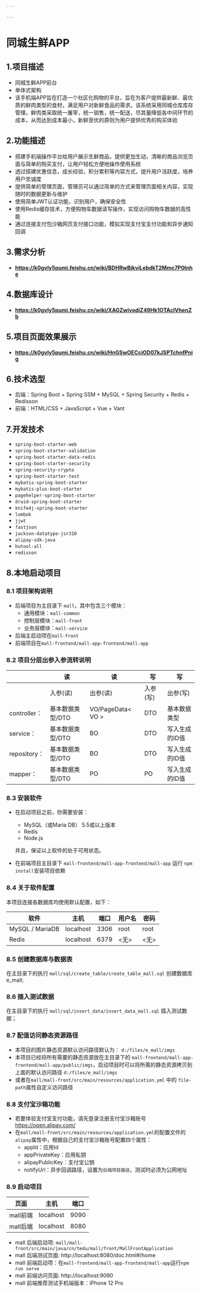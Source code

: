 ```yaml
---

---
```


# 同城生鲜APP

## 1.项目描述
- 同城生鲜APP前台
- 单体式架构
- 该手机端APP旨在打造一个社区化购物的平台，旨在为客户提供最新鲜、最优质的鲜肉类型的食材，满足用户对新鲜食品的需求。该系统采用同城仓库库存管理，鲜肉类采取统一屠宰，统一销售，统一配送，尽其量降低各中间环节的成本，从而达到成本最小，新鲜至优的原则为用户提供优秀的购买体验
## 2.功能描述

- 搭建手机端操作平台给用户展示生鲜商品，提供更加生动，清晰的商品浏览页面与简单的购买支付，让用户轻松方便地操作使用系统
- 透过搭建优惠信息，成长经验，积分累积等内容方式，提升用户活跃度，培养用户忠诚度
- 提供简单的管理页面，管理员可以通过简单的方式来管理页面相关内容，实现随时的数据更新与维护
- 使用简单JWT认证功能，识别用户，确保安全性  
- 使用Redis缓存技术，方便购物车数据读写操作，实现访问购物车数据的高性能
- 通过连接支付包沙箱网页支付接口功能，模拟实现支付宝支付功能和异步通知回调

## 3.需求分析

- #### https://k0gvly5pumi.feishu.cn/wiki/BDHRwBjkviLebdkT2Mmc7P0Inhe

## 4.数据库设计

- #### https://k0gvly5pumi.feishu.cn/wiki/XAGZwivodiZ49Hk1OTAclVhenZb

## 5.项目页面效果展示

- #### https://k0gvly5pumi.feishu.cn/wiki/HnGSwOECciOD07kJSPTchnfPnig

## 6.技术选型
- 后端：Spring Boot + Spring SSM + MySQL + Spring Security + Redis + Redisson
- 前端：HTML/CSS + JavaScript + Vue + Vant

## 7.开发技术

- `spring-boot-starter-web`
- `spring-boot-starter-validation`
- `spring-boot-starter-data-redis`
- `spring-boot-starter-security`
- `spring-security-crypto`
- `spring-boot-starter-test`
- `mybatis-spring-boot-starter`
- `mybatis-plus-boot-starter`
- `pagehelper-spring-boot-starter`
- `druid-spring-boot-starter`
- `knife4j-spring-boot-starter`
- `lombok`
- `jjwt`
- `fastjson`
- `jackson-datatype-jsr310`
- `alipay-sdk-java`
- `hutool-all`
- `redisson`

## 8.本地启动项目

### 8.1 项目架构说明

- 后端项目为主目录下 `mall`，其中包含三个模块：
  - 通用模块：`mall-common`
  - 控制层模块：`mall-front`
  - 业务层模块：`mall-service`
- 后端主启动项在`mall-front`
- 前端项目在`mall-frontend/mall-app-frontend/mall-app`

### 8.2 项目分层出参入参流转说明

|              | 读               | 读                | 写       | 写             |
| ------------ | ---------------- | ----------------- | -------- | -------------- |
|              | 入参(读)         | 出参(读)          | 入参(写) | 出参(写)       |
| controller： | 基本数据类型/DTO | VO/PageData< VO > | DTO      | 基本数据类型   |
| service：    | 基本数据类型/DTO | BO                | DTO      | 写入生成的ID值 |
| repository： | 基本数据类型/DTO | BO                | DTO      | 写入生成的ID值 |
| mapper：     | 基本数据类型/DTO | PO                | PO       | 写入生成的ID值 |

### 8.3 安装软件

- 在启动项目之前，你需要安装：

  - MySQL（或Maria DB） 5.5或以上版本
  - Redis
  - Node.js

  并且，保证以上软件的处于可用状态。

- 在前端项目主目录下 `mall-frontend/mall-app-frontend/mall-app` 运行 `npm install`安装项目依赖

### 8.4 关于软件配置

本项目连接各数据库均使用默认配置，如下：

| 软件            | 主机      | 端口 | 用户名 | 密码 |
| --------------- | --------- | ---- | ------ | ---- |
| MySQL / MariaDB | localhost | 3306 | root   | root |
| Redis           | localhost | 6379 | <无>   | <无> |

### 8.5 创建数据库与数据表

在主目录下的执行 `mall/sql/create_table/create_table_mall.sql` 创建数据库 e_mall;

### 8.6 插入测试数据

在主目录下的执行 `mall/sql/insert_data/insert_data_mall.sql` 插入测试数据；

### 8.7 配值访问静态资源路径

- 本项目的图片静态资源默认访问路径默认为： `d:/files/e_mall/imgs`
- 本项目已经将所有需要的静态资源放在主目录下的 `mall-frontend/mall-app-frontend/mall-app/public/imgs`，启动项目时可以将所需的静态资源拷贝到上面的默认访问路径 `d:/files/e_mall/imgs`
- 或者在`mall/mall-front/src/main/resources/application.yml` 中的 `file-path`属性自定义访问路径

### 8.8 支付宝沙箱功能

- 若要体验支付宝支付功能，请先登录注册支付宝沙箱账号 https://open.alipay.com/
- 在`mall/mall-front/src/main/resources/application.yml`的配置文件的`alipay`属性中，根据自己的支付宝沙箱账号配置四个属性：
  - appId：应用Id
  - appPrivateKey：应用私钥
  - alipayPublicKey：支付宝公钥
  - notifyUrl：异步回调路径，设置为`后端项目路径`，测试时必须为公网地址

### 8.9 启动项目

| 页面     | 主机      | 端口 |
| -------- | --------- | ---- |
| mall前端 | localhost | 9090 |
| mall后端 | localhost | 8080 |

- mall 后端启动项: `mall/mall-front/src/main/java/cn/tedu/mall/front/MallFrontApplication`
- mall 后端测试页面: http://localhost:8080/doc.html#/home
- mall 前端启动项：在`mall-frontend/mall-app-frontend/mall-app`运行`npm run serve`
- mall 前端访问页面: http://localhost:9090
- mall 前端推荐测试手机端版本：iPhone 12 Pro

